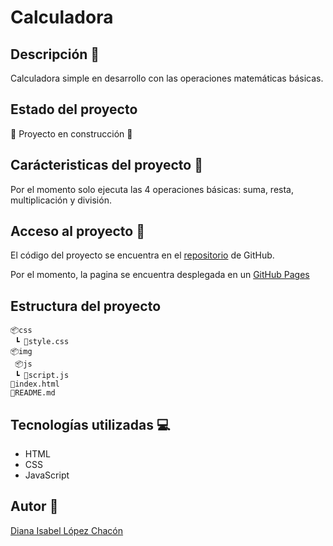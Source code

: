 # Calculadora

## Descripción :hammer:
Calculadora simple en desarrollo con las operaciones matemáticas básicas.

## Estado del proyecto
:construction: Proyecto en construcción :construction:

## Carácteristicas del proyecto :memo:
Por el momento solo ejecuta las 4 operaciones básicas: suma, resta, multiplicación y división.

## Acceso al proyecto :key:
El código del proyecto se encuentra en el [repositorio](https://github.com/dilopezch/calculadora) de GitHub.

Por el momento, la pagina se encuentra desplegada en un [GitHub Pages](https://dilopezch.github.io/calculadora/)

## Estructura del proyecto
```
📦css
 ┗ 📜style.css
📦img
 📦js
 ┗ 📜script.js
📜index.html
📜README.md
```

## Tecnologías utilizadas :computer:
- HTML
- CSS
- JavaScript

## Autor :cherry_blossom:
[Diana Isabel López Chacón](https://github.com/dilopezch)